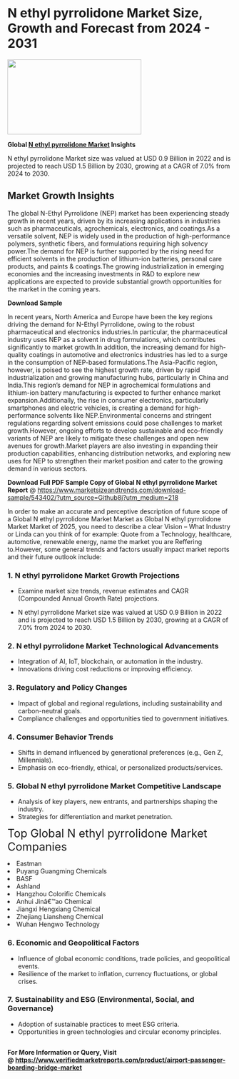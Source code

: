 <H1>N ethyl pyrrolidone Market Size, Growth and Forecast from 2024 - 2031</H1><img class="aligncenter size-medium wp-image-584254" src="https://thirdeyenews.in/wp-content/uploads/2024/09/Global-Market-Research-300x168.jpeg" alt="" width="300" height="168" /><p><strong>Global&nbsp;<a href="https://www.marketsizeandtrends.com/download-sample/543402/?utm_source=Github8j?utm_medium=218">N ethyl pyrrolidone Market</a> Insights</strong></p><p>N ethyl pyrrolidone Market size was valued at USD 0.9 Billion in 2022 and is projected to reach USD 1.5 Billion by 2030, growing at a CAGR of 7.0% from 2024 to 2030.</p><p><h2>Market Growth Insights</h2> <p>The global N-Ethyl Pyrrolidone (NEP) market has been experiencing steady growth in recent years, driven by its increasing applications in industries such as pharmaceuticals, agrochemicals, electronics, and coatings.As a versatile solvent, NEP is widely used in the production of high-performance polymers, synthetic fibers, and formulations requiring high solvency power.The demand for NEP is further supported by the rising need for efficient solvents in the production of lithium-ion batteries, personal care products, and paints & coatings.The growing industrialization in emerging economies and the increasing investments in R&D to explore new applications are expected to provide substantial growth opportunities for the market in the coming years.</p> <p><strong>Download Sample</strong></p> <p>In recent years, North America and Europe have been the key regions driving the demand for N-Ethyl Pyrrolidone, owing to the robust pharmaceutical and electronics industries.In particular, the pharmaceutical industry uses NEP as a solvent in drug formulations, which contributes significantly to market growth.In addition, the increasing demand for high-quality coatings in automotive and electronics industries has led to a surge in the consumption of NEP-based formulations.The Asia-Pacific region, however, is poised to see the highest growth rate, driven by rapid industrialization and growing manufacturing hubs, particularly in China and India.This region’s demand for NEP in agrochemical formulations and lithium-ion battery manufacturing is expected to further enhance market expansion.Additionally, the rise in consumer electronics, particularly smartphones and electric vehicles, is creating a demand for high-performance solvents like NEP.Environmental concerns and stringent regulations regarding solvent emissions could pose challenges to market growth.However, ongoing efforts to develop sustainable and eco-friendly variants of NEP are likely to mitigate these challenges and open new avenues for growth.Market players are also investing in expanding their production capabilities, enhancing distribution networks, and exploring new uses for NEP to strengthen their market position and cater to the growing demand in various sectors.</p> <p><span class=""><strong>Download Full PDF Sample Copy of Global N ethyl pyrrolidone Market Report</strong> @ <a href="https://www.marketsizeandtrends.com/download-sample/543402/?utm_source=Github8j?utm_medium=218" target="_blank">https://www.marketsizeandtrends.com/download-sample/543402/?utm_source=Github8j?utm_medium=218</a></span></p><p>In order to make an accurate and perceptive description of future scope of a Global&nbsp;N ethyl pyrrolidone Market Market as Global&nbsp;N ethyl pyrrolidone Market Market of 2025, you need to describe a clear Vision &ndash; What Industry or Linda can you think of for example: Quote from a Technology, healthcare, automotive, renewable energy, name the market you are Reffering to.However, some general trends and factors usually impact market reports and their future outlook include:</p><h3>1.&nbsp;<strong>N ethyl pyrrolidone Market Growth Projections</strong></h3><ul><li>Examine market size trends, revenue estimates and CAGR (Compounded Annual Growth Rate) projections.</li><li><p>N ethyl pyrrolidone Market size was valued at USD 0.9 Billion in 2022 and is projected to reach USD 1.5 Billion by 2030, growing at a CAGR of 7.0% from 2024 to 2030.</p></li></ul><h3>2.&nbsp;<strong>N ethyl pyrrolidone Market Technological Advancements</strong></h3><ul><li>Integration of AI, IoT, blockchain, or automation in the industry.</li><li>Innovations driving cost reductions or improving efficiency.</li></ul><h3>3.&nbsp;<strong>Regulatory and Policy Changes</strong></h3><ul><li>Impact of global and regional regulations, including sustainability and carbon-neutral goals.</li><li>Compliance challenges and opportunities tied to government initiatives.</li></ul><h3>4.&nbsp;<strong>Consumer Behavior Trends</strong></h3><ul><li>Shifts in demand influenced by generational preferences (e.g., Gen Z, Millennials).</li><li>Emphasis on eco-friendly, ethical, or personalized products/services.</li></ul><h3>5.&nbsp;<strong>Global N ethyl pyrrolidone Market Competitive Landscape</strong></h3><ul><li>Analysis of key players, new entrants, and partnerships shaping the industry.</li><li>Strategies for differentiation and market penetration.</li></ul><p data-pm-slice="1 1 []"><span style="color: inherit; font-family: inherit; font-size: 25px;">Top Global N ethyl pyrrolidone Market Companies</span></p><div class="" data-test-id=""><p><li>Eastman</li><li> Puyang Guangming Chemicals</li><li> BASF</li><li> Ashland</li><li> Hangzhou Colorific Chemicals</li><li> Anhui Jinâ€™ao Chemical</li><li> Jiangxi Hengxiang Chemical</li><li> Zhejiang Liansheng Chemical</li><li> Wuhan Hengwo Technology</li></p></div><h3>6.&nbsp;<strong>Economic and Geopolitical Factors</strong></h3><ul><li>Influence of global economic conditions, trade policies, and geopolitical events.</li><li>Resilience of the market to inflation, currency fluctuations, or global crises.</li></ul><h3>7.&nbsp;<strong>Sustainability and ESG (Environmental, Social, and Governance)</strong></h3><ul><li>Adoption of sustainable practices to meet ESG criteria.</li><li>Opportunities in green technologies and circular economy principles.</li></ul><h2><strong style="font-size: 14px;">For More Information or Query, Visit @&nbsp;</strong><a style="background-color: #ffffff; font-size: 14px;" href="https://www.marketsizeandtrends.com/report/n-ethyl-pyrrolidone-market/" target="_blank">https://www.verifiedmarketreports.com/product/airport-passenger-boarding-bridge-market</a></h2>